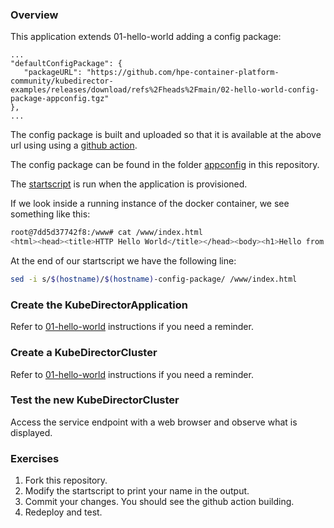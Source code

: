 ### Overview

This application extends 01-hello-world adding a config package:

```
...
"defaultConfigPackage": {
   "packageURL": "https://github.com/hpe-container-platform-community/kubedirector-examples/releases/download/refs%2Fheads%2Fmain/02-hello-world-config-package-appconfig.tgz"
},
...
```

The config package is built and uploaded so that it is available at the above url using using a [github action](https://github.com/hpe-container-platform-community/kubedirector-examples/blob/main/.github/workflows/upload_asset.yml).

The config package can be found in the folder [appconfig](https://github.com/hpe-container-platform-community/kubedirector-examples/tree/main/02-hello-world-config-package/appconfig) in this repository.

The [startscript](https://github.com/hpe-container-platform-community/kubedirector-examples/blob/main/02-hello-world-config-package/appconfig/startscript) is run when the application is provisioned.

If we look inside a running instance of the docker container, we see something like this:

```bash
root@7dd5d37742f8:/www# cat /www/index.html
<html><head><title>HTTP Hello World</title></head><body><h1>Hello from 7dd5d37742f8-config-package</h1></body></html
```

At the end of our startscript we have the following line:

```bash
sed -i s/$(hostname)/$(hostname)-config-package/ /www/index.html
```

### Create the KubeDirectorApplication

Refer to [01-hello-world](https://github.com/hpe-container-platform-community/kubedirector-examples/tree/main/01-hello-world) instructions if you need a reminder.

### Create a KubeDirectorCluster

Refer to [01-hello-world](https://github.com/hpe-container-platform-community/kubedirector-examples/tree/main/01-hello-world) instructions if you need a reminder.

### Test the new KubeDirectorCluster

Access the service endpoint with a web browser and observe what is displayed.

### Exercises

1. Fork this repository.
2. Modify the startscript to print your name in the output.
3. Commit your changes.  You should see the github action building.
4. Redeploy and test.
